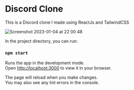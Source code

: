 # Discord Clone

This is a Discord clone I made using ReactJs and TailwindCSS

![Screenshot 2023-01-04 at 22 00 48](https://user-images.githubusercontent.com/91684310/210649125-dccc974e-97db-48a6-873a-38595e34833b.png)

In the project directory, you can run:

### `npm start`

Runs the app in the development mode.\
Open [http://localhost:3000](http://localhost:3000) to view it in your browser.

The page will reload when you make changes.\
You may also see any lint errors in the console.

